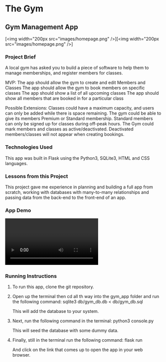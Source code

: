 # The Gym <br />
## Gym Management App

[<img width="200px src="images/homepage.png" />][<img width="200px src="images/homepage.png" />]

### Project Brief
A local gym has asked you to build a piece of software to help them to manage memberships, and register members for classes.

MVP:
The app should allow the gym to create and edit Members and Classes
The app should allow the gym to book members on specific classes
The app should show a list of all upcoming classes
The app should show all members that are booked in for a particular class

Possible Extensions:
Classes could have a maximum capacity, and users can only be added while there is space remaining.
The gym could be able to give its members Premium or Standard membership. Standard members can only be signed up for classes during off-peak hours.
The Gym could mark members and classes as active/deactivated. Deactivated members/classes will not appear when creating bookings.

### Technologies Used
This app was built in Flask using the Python3, SQLite3, HTML and CSS languages.

### Lessons from this Project
This project gave me experience in planning and building a full app from scratch, working with databases with many-to-many relationships and passing data from the back-end to the front-end of an app.

### App Demo
![Demo](images/gym_app_full.mov)

### Running Instructions
1. To run this app, clone the git repository.

2. Open up the terminal then cd all th way into the gym_app folder and run the following command:
      sqlite3 db/gym_db.db < db/gym_db.sql

   This will add the database to your system.

3. Next, run the following command in the terminal:
      python3 console.py
   
   This will seed the database with some dummy data.

4. Finally, still in the terminal run the following command:
      flask run

   And click on the link that comes up to open the app in your web browser.


